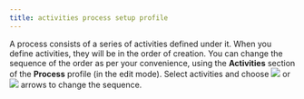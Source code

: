 ```yaml
---
title: activities process setup profile
---
```



A process consists of a series of activities defined under it. When  you define activities, they will be in the order of creation. You can  change the sequence of the order as per your convenience, using the **Activities** section of the **Process**  profile (in the edit mode). Select activities and choose ![]({{site.crm_baseurl}}/img/crm_up_arrow.gif) or ![]({{site.crm_baseurl}}/img/crm_down_arrow.gif) arrows to change the sequence.
 